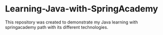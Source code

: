 # Learning-Java-with-SpringAcademy
This repository was created to demonstrate my Java learning with springacademy path with its different technologies. 
